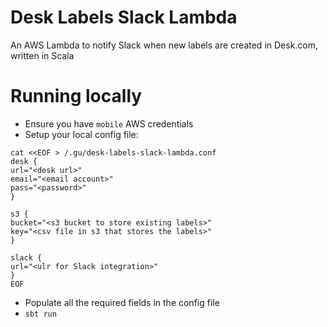 # Desk Labels Slack Lambda

An AWS Lambda to notify Slack when new labels are created in Desk.com, written in Scala

# Running locally

- Ensure you have ``mobile`` AWS credentials
- Setup your local config file:
```
cat <<EOF > /.gu/desk-labels-slack-lambda.conf
desk {
url="<desk url>"
email="<email account>"
pass="<password>"
}

s3 {
bucket="<s3 bucket to store existing labels>"
key="<csv file in s3 that stores the labels>"
}

slack {
url="<ulr for Slack integration>"
}
EOF
```
- Populate all the required fields in the config file
- ``sbt run``